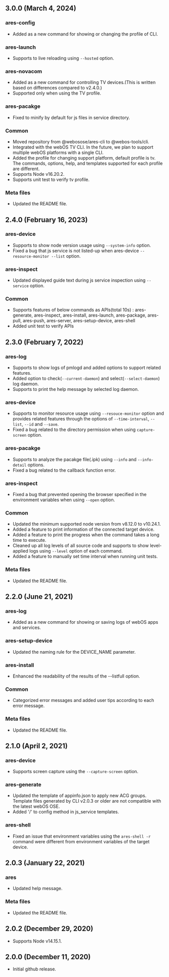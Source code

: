 ## 3.0.0 (March 4, 2024)
### ares-config
* Added as a new command for showing or changing the profile of CLI.

### ares-launch
* Supports to live reloading using `--hosted` option.

### ares-novacom
* Added as a new command for controlling TV devices.(This is written based on differences compared to v2.4.0.)
* Supported only when using the TV profile.

### ares-pacakge
* Fixed to minify by default for js files in service directory.

### Common
* Moved repository from @webosose/ares-cli to @webos-tools/cli.
* Integrated with the webOS TV CLI. In the future, we plan to support multiple webOS platforms with a single CLI.
* Added the profile for changing support platform, default profile is tv. The commands, options, help, and templates supported for each profile are different.
* Supports Node v16.20.2.
* Supports unit test to verify tv profile.

### Meta files
* Updated the README file.


## 2.4.0 (February 16, 2023)
### ares-device
* Supports to show node version usage using `--system-info` option.
* Fixed a bug that js service is not listed-up when ares-device `--resource-monitor --list` option.

### ares-inspect
* Updated displayed guide text during js service inspection using `--service` option.

### Common
* Supports features of below commands as APIs(total 10s)
: ares-generate, ares-inspect, ares-install, ares-launch, ares-package, ares-pull, ares-push, ares-server, ares-setup-device, ares-shell
* Added unit test to verify APIs


## 2.3.0 (February 7, 2022)
### ares-log
* Supports to show logs of pmlogd and added options to support related features.
* Added option to check(`--current-daemon`) and select(`--select-daemon`) log daemon.
* Supports to print the help message by selected log daemon.

### ares-device
* Supports to monitor resource usage using `--resouce-monitor` option and provides related features through the options of `--time-interval`, `--list`, `--id`  and `--save`.
* Fixed a bug related to the directory permission when using `capture-screen` option.

### ares-pacakge
* Supports to analyze the pacakge file(.ipk) using `--info` and `--info-detail` options.
* Fixed a bug related to the callback function error.

### ares-inspect
* Fixed a bug that prevented opening the browser specified in the environment variables when using `--open` option.

### Common
* Updated the minimum supported node version from v8.12.0 to v10.24.1.
* Added a feature to print information of the connected target device.
* Added a feature to print the progress when the command takes a long time to execute.
* Cleaned up all log levels of all source code and supports to show level-applied logs  using `--level` option of each command.
* Added a feature to manually set time interval when running unit tests.

### Meta files
* Updated the README file.


## 2.2.0 (June 21, 2021)
### ares-log
* Added as a new command for showing or saving logs of webOS apps and services.

### ares-setup-device
* Updated the naming rule for the DEVICE_NAME parameter.

### ares-install
* Enhanced the readability of the results of the --listfull option.

### Common
* Categorized error messages and added user tips according to each error message.

### Meta files
* Updated the README file.


## 2.1.0 (April 2, 2021)
### ares-device
* Supports screen capture using the `--capture-screen` option.

### ares-generate
* Updated the template of appinfo.json to apply new ACG groups. Template files generated by CLI v2.0.3 or older are not compatible with the latest webOS OSE.
* Added '/' to config method in js_service templates.

### ares-shell
* Fixed an issue that environment variables using the `ares-shell -r` command were different from environment variables of the target device.


## 2.0.3 (January 22, 2021)
### ares
* Updated help message.

### Meta files
* Updated the README file.


## 2.0.2 (December 29, 2020)
* Supports Node v14.15.1.


## 2.0.0 (December 11, 2020)
* Initial github release.
